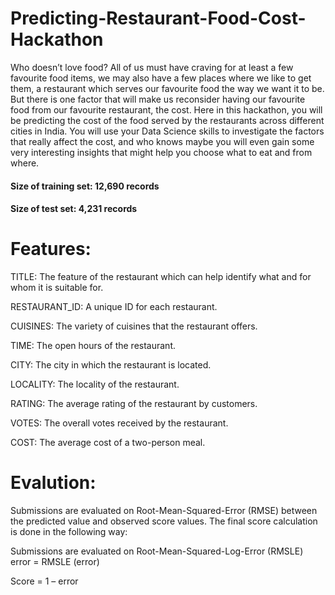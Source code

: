 # Predicting-Restaurant-Food-Cost-Hackathon

Who doesn’t love food? All of us must have craving for at least a few favourite food items, we may also have a few places where we like to get them, a restaurant which serves our favourite food the way we want it to be. But there is one factor that will make us reconsider having our favourite food from our favourite restaurant, the cost. Here in this hackathon, you will be predicting the cost of the food served by the restaurants across different cities in India. You will use your Data Science skills to investigate the factors that really affect the cost, and who knows maybe you will even gain some very interesting insights that might help you choose what to eat and from where.

#### Size of training set: 12,690 records
#### Size of test set: 4,231 records

# Features:
TITLE: The feature of the restaurant which can help identify what and for whom it is suitable for.

RESTAURANT_ID: A unique ID for each restaurant.

CUISINES: The variety of cuisines that the restaurant offers.

TIME: The open hours of the restaurant.

CITY: The city in which the restaurant is located.

LOCALITY: The locality of the restaurant.

RATING: The average rating of the restaurant by customers.

VOTES: The overall votes received by the restaurant.

COST: The average cost of a two-person meal.

# Evalution:
Submissions are evaluated on Root-Mean-Squared-Error (RMSE) between the predicted value and observed score values. The final score calculation is done in the following way: 

Submissions are evaluated on Root-Mean-Squared-Log-Error (RMSLE) error = RMSLE (error)

Score = 1 – error
